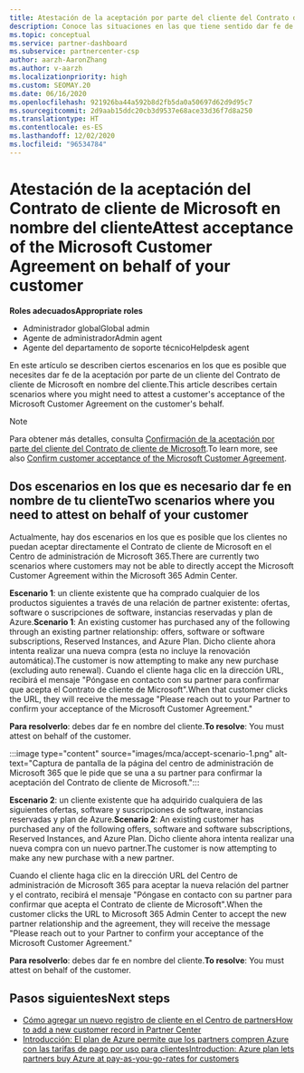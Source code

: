 ```yaml
---
title: Atestación de la aceptación por parte del cliente del Contrato de cliente de Microsoft
description: Conoce las situaciones en las que tiene sentido dar fe de la aceptación del Contrato de cliente de Microsoft en nombre del cliente.
ms.topic: conceptual
ms.service: partner-dashboard
ms.subservice: partnercenter-csp
author: aarzh-AaronZhang
ms.author: v-aarzh
ms.localizationpriority: high
ms.custom: SEOMAY.20
ms.date: 06/16/2020
ms.openlocfilehash: 921926ba44a592b8d2fb5da0a50697d62d9d95c7
ms.sourcegitcommit: 2d9aab15ddc20cb3d9537e68ace33d36f7d8a250
ms.translationtype: HT
ms.contentlocale: es-ES
ms.lasthandoff: 12/02/2020
ms.locfileid: "96534784"
---
```

# <a name="attest-acceptance-of-the-microsoft-customer-agreement-on-behalf-of-your-customer"></a><span data-ttu-id="b3d04-103">Atestación de la aceptación del Contrato de cliente de Microsoft en nombre del cliente</span><span class="sxs-lookup"><span data-stu-id="b3d04-103">Attest acceptance of the Microsoft Customer Agreement on behalf of your customer</span></span>


<span data-ttu-id="b3d04-104">**Roles adecuados**</span><span class="sxs-lookup"><span data-stu-id="b3d04-104">**Appropriate roles**</span></span>

- <span data-ttu-id="b3d04-105">Administrador global</span><span class="sxs-lookup"><span data-stu-id="b3d04-105">Global admin</span></span>
- <span data-ttu-id="b3d04-106">Agente de administrador</span><span class="sxs-lookup"><span data-stu-id="b3d04-106">Admin agent</span></span>
- <span data-ttu-id="b3d04-107">Agente del departamento de soporte técnico</span><span class="sxs-lookup"><span data-stu-id="b3d04-107">Helpdesk agent</span></span>

<span data-ttu-id="b3d04-108">En este artículo se describen ciertos escenarios en los que es posible que necesites dar fe de la aceptación por parte de un cliente del Contrato de cliente de Microsoft en nombre del cliente.</span><span class="sxs-lookup"><span data-stu-id="b3d04-108">This article describes certain scenarios where you might need to attest a customer's acceptance of the Microsoft Customer Agreement on the customer's behalf.</span></span>

>[!NOTE]
><span data-ttu-id="b3d04-109">Para obtener más detalles, consulta [Confirmación de la aceptación por parte del cliente del Contrato de cliente de Microsoft](confirm-customer-agreement.md).</span><span class="sxs-lookup"><span data-stu-id="b3d04-109">To learn more, see also [Confirm customer acceptance of the Microsoft Customer Agreement](confirm-customer-agreement.md).</span></span>

## <a name="two-scenarios-where-you-need-to-attest-on-behalf-of-your-customer"></a><span data-ttu-id="b3d04-110">Dos escenarios en los que es necesario dar fe en nombre de tu cliente</span><span class="sxs-lookup"><span data-stu-id="b3d04-110">Two scenarios where you need to attest on behalf of your customer</span></span>

<span data-ttu-id="b3d04-111">Actualmente, hay dos escenarios en los que es posible que los clientes no puedan aceptar directamente el Contrato de cliente de Microsoft en el Centro de administración de Microsoft 365.</span><span class="sxs-lookup"><span data-stu-id="b3d04-111">There are currently two scenarios where customers may not be able to directly accept the Microsoft Customer Agreement within the Microsoft 365 Admin Center.</span></span>

<span data-ttu-id="b3d04-112">**Escenario 1**: un cliente existente que ha comprado cualquier de los productos siguientes a través de una relación de partner existente: ofertas, software o suscripciones de software, instancias reservadas y plan de Azure.</span><span class="sxs-lookup"><span data-stu-id="b3d04-112">**Scenario 1**: An existing customer has purchased any of the following through an existing partner relationship: offers, software or software subscriptions, Reserved Instances, and Azure Plan.</span></span> <span data-ttu-id="b3d04-113">Dicho cliente ahora intenta realizar una nueva compra (esta no incluye la renovación automática).</span><span class="sxs-lookup"><span data-stu-id="b3d04-113">The customer is now attempting to make any new purchase (excluding auto renewal).</span></span> <span data-ttu-id="b3d04-114">Cuando el cliente haga clic en la dirección URL, recibirá el mensaje "Póngase en contacto con su partner para confirmar que acepta el Contrato de cliente de Microsoft".</span><span class="sxs-lookup"><span data-stu-id="b3d04-114">When that customer clicks the URL, they will receive the message "Please reach out to your Partner to confirm your acceptance of the Microsoft Customer Agreement."</span></span>  

<span data-ttu-id="b3d04-115">**Para resolverlo**: debes dar fe en nombre del cliente.</span><span class="sxs-lookup"><span data-stu-id="b3d04-115">**To resolve**: You must attest on behalf of the customer.</span></span>

:::image type="content" source="images/mca/accept-scenario-1.png" alt-text="Captura de pantalla de la página del centro de administración de Microsoft 365 que le pide que se una a su partner para confirmar la aceptación del Contrato de cliente de Microsoft.":::

<span data-ttu-id="b3d04-117">**Escenario 2**: un cliente existente que ha adquirido cualquiera de las siguientes ofertas, software y suscripciones de software, instancias reservadas y plan de Azure.</span><span class="sxs-lookup"><span data-stu-id="b3d04-117">**Scenario 2**: An existing customer has purchased any of the following offers, software and software subscriptions, Reserved Instances, and Azure Plan.</span></span> <span data-ttu-id="b3d04-118">Dicho cliente ahora intenta realizar una nueva compra con un nuevo partner.</span><span class="sxs-lookup"><span data-stu-id="b3d04-118">The customer is now attempting to make any new purchase with a new partner.</span></span>

<span data-ttu-id="b3d04-119">Cuando el cliente haga clic en la dirección URL del Centro de administración de Microsoft 365 para aceptar la nueva relación del partner y el contrato, recibirá el mensaje "Póngase en contacto con su partner para confirmar que acepta el Contrato de cliente de Microsoft".</span><span class="sxs-lookup"><span data-stu-id="b3d04-119">When the customer clicks the URL to Microsoft 365 Admin Center to accept the new partner relationship and the agreement, they will receive the message "Please reach out to your Partner to confirm your acceptance of the Microsoft Customer Agreement."</span></span>  

<span data-ttu-id="b3d04-120">**Para resolverlo**: debes dar fe en nombre del cliente.</span><span class="sxs-lookup"><span data-stu-id="b3d04-120">**To resolve**: You must attest on behalf of the customer.</span></span>  

## <a name="next-steps"></a><span data-ttu-id="b3d04-121">Pasos siguientes</span><span class="sxs-lookup"><span data-stu-id="b3d04-121">Next steps</span></span>

- [<span data-ttu-id="b3d04-122">Cómo agregar un nuevo registro de cliente en el Centro de partners</span><span class="sxs-lookup"><span data-stu-id="b3d04-122">How to add a new customer record in Partner Center</span></span>](add-a-new-customer.md)
- [<span data-ttu-id="b3d04-123">Introducción: El plan de Azure permite que los partners compren Azure con las tarifas de pago por uso para clientes</span><span class="sxs-lookup"><span data-stu-id="b3d04-123">Introduction: Azure plan lets partners buy Azure at pay-as-you-go-rates for customers</span></span>](azure-plan-lp.md)
